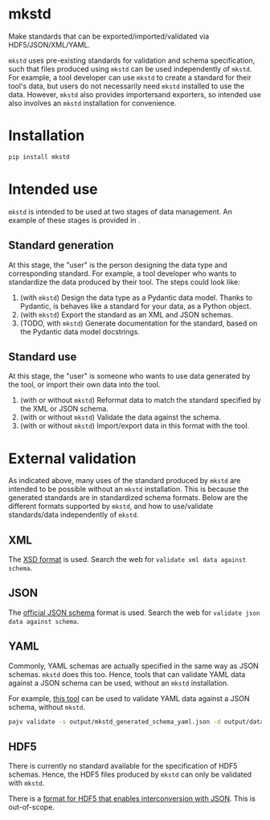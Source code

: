 # mkstd
Make standards that can be exported/imported/validated via HDF5/JSON/XML/YAML.

`mkstd` uses pre-existing standards for validation and schema specification, such that files produced using `mkstd` can be used independently of `mkstd`. For example, a tool developer can use `mkstd` to create a standard for their tool's data, but users do not necessarily need `mkstd` installed to use the data. However, `mkstd` also provides importersand exporters, so intended use also involves an `mkstd` installation for convenience.

# Installation
```bash
pip install mkstd
```

# Intended use
`mkstd` is intended to be used at two stages of data management. An example of these stages is provided in [](https://github/dilpath/mkstd/examples/libssr/ssr_data.py).
## Standard generation
At this stage, the "user" is the person designing the data type and corresponding standard. For example, a tool developer who wants to standardize the data produced by their tool. The steps could look like:
1. (with `mkstd`) Design the data type as a Pydantic data model. Thanks to Pydantic, is behaves like a standard for your data, as a Python object.
2. (with `mkstd`) Export the standard as an XML and JSON schemas.
3. (TODO, with `mkstd`) Generate documentation for the standard, based on the Pydantic data model docstrings.
## Standard use
At this stage, the "user" is someone who wants to use data generated by the tool, or import their own data into the tool.
1. (with or without `mkstd`) Reformat data to match the standard specified by the XML or JSON schema.
2. (with or without `mkstd`) Validate the data against the schema.
3. (with or without `mkstd`) Import/export data in this format with the tool.

# External validation
As indicated above, many uses of the standard produced by `mkstd` are intended to be possible without an `mkstd` installation. This is because the generated standards are in standardized schema formats. Below are the different formats supported by `mkstd`, and how to use/validate standards/data independently of `mkstd`.

## XML
The [XSD format](https://en.wikipedia.org/wiki/XML_Schema_%28W3C%29) is used. Search the web for `validate xml data against schema`.

## JSON
The [official JSON schema](https://en.wikipedia.org/wiki/JSON#Metadata_and_schema) format is used. Search the web for `validate json data against schema`.

## YAML
Commonly, YAML schemas are actually specified in the same way as JSON schemas. `mkstd` does this too. Hence, tools that can validate YAML data against a JSON schema can be used, without an `mkstd` installation.

For example, [this tool](https://github.com/json-schema-everywhere/pajv) can be used to validate YAML data against a JSON schema, without `mkstd`.
```bash
pajv validate -s output/mkstd_generated_schema_yaml.json -d output/data.yaml
```

## HDF5
There is currently no standard available for the specification of HDF5 schemas. Hence, the HDF5 files produced by `mkstd` can only be validated with `mkstd`.

There is a [format for HDF5 that enables interconversion with JSON](https://github.com/HDFGroup/hdf5-json). This is out-of-scope.
